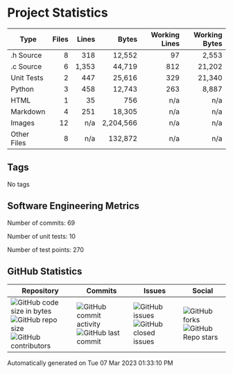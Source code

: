 Project Statistics
==================

| Type | Files | Lines | Bytes | Working Lines | Working Bytes |
|------|------:|------:|------:|--------------:|--------------:|
|.h Source|8|318|12,552|97|2,553|
|.c Source|6|1,353|44,719|812|21,202|
|Unit Tests|2|447|25,616|329|21,340|
|Python|3|458|12,743|263|8,887|
|HTML|1|35|756|n/a|n/a|
|Markdown|4|251|18,305|n/a|n/a|
|Images|12|n/a|2,204,566|n/a|n/a|
|Other	Files|8|n/a|132,872|n/a|n/a|

## Tags
No tags

## Software Engineering Metrics

Number of commits:  69

Number of unit tests:  10

Number of test points:  270

## GitHub	Statistics
| Repository								  | Commits							| Issues						  | Social							|
|-------------------------------------|---------------------------|-------------------------|---------------------------|
| ![GitHub code size	in	bytes](https://img.shields.io/github/languages/code-size/marknelsonengineer-sp23/sre_lab4_memscan?style=social) <br/> ![GitHub repo size](https://img.shields.io/github/repo-size/marknelsonengineer-sp23/sre_lab4_memscan?style=social)	<br/>	![GitHub contributors](https://img.shields.io/github/contributors/marknelsonengineer-sp23/sre_lab4_memscan?style=social) | ![GitHub commit activity](https://img.shields.io/github/commit-activity/w/marknelsonengineer-sp23/sre_lab4_memscan?style=social) <br/> ![GitHub last	commit](https://img.shields.io/github/last-commit/marknelsonengineer-sp23/sre_lab4_memscan?style=social)	| ![GitHub	issues](https://img.shields.io/github/issues-raw/marknelsonengineer-sp23/sre_lab4_memscan?style=social) <br/> ![GitHub	closed issues](https://img.shields.io/github/issues-closed-raw/marknelsonengineer-sp23/sre_lab4_memscan?style=social) | ![GitHub forks](https://img.shields.io/github/forks/marknelsonengineer-sp23/sre_lab4_memscan?style=social) <br/> ![GitHub Repo	stars](https://img.shields.io/github/stars/marknelsonengineer-sp23/sre_lab4_memscan?style=social)	|

Automatically generated on Tue 07 Mar 2023 01:33:10 PM 
